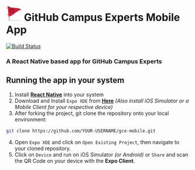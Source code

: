 # <img src="./assets/icon.png" alt="Campus Experts" height="42" width="42"></img> GitHub Campus Experts Mobile App

[![Build Status](https://travis-ci.org/yashovardhanagrawal/gce-mobile.svg?branch=master)](https://travis-ci.org/yashovardhanagrawal/gce-mobile)

### A React Native based app for GitHub Campus Experts

## Running the app in your system
1. Install [**React Native**](https://facebook.github.io/react-native/docs/getting-started.html) into your  system
2. Download and Install `Expo XDE` from [**Here**](https://docs.expo.io/versions/latest/introduction/installation.html) *(Also install iOS Simulator or a Mobile Client for your respective device)*
3. After forking the project, git clone the repository onto your local environment:
```bash
git clone https://github.com/YOUR-USERNAME/gce-mobile.git
```
4. Open `Expo XDE` and click on `Open Existing Project`, then navigate to your cloned repository.
5. Click on `Device` and run on iOS Simulator *(or Android)* or `Share` and scan the QR Code on your device with the **Expo Client**.
